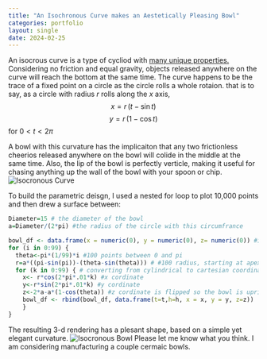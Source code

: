 ```yaml
---
title: "An Isochronous Curve makes an Aestetically Pleasing Bowl"
categories: portfolio
layout: single
date: 2024-02-25
---
```

An isocrous curve is a type of cycliod with <a href="https://en.wikipedia.org/wiki/Tautochrone_curve" target="_blank" > many unique properties.</a>  Considering no friction and equal gravity, objects released anywhere on the curve will reach the bottom at the same time. The curve happens to be the trace of a fixed point on a circle as the circle rolls a whole rotaion. that is to say, 
as a circle with radius $r$ rolls along the $x$ axis,  
$$x = r \,(t - \sin t)$$ 
$$y = r \,(1 - \cos t)$$ 
for $0 < t < 2\pi$


A bowl with this curvature has the implicaiton that any two frictionless cheerios released anywhere on the bowl will colide in the middle at the same time.  Also, the lip of the bowl is perfectly verticle, making it useful for chasing anything up the wall of the bowl with your spoon or chip. 
<img src="{{ site.baseurl }}/assets/images/Bowl_Shape.png" alt="Isocronous Curve" />

To build the parametric deisgn, I used a nested for loop to plot 10,000 points and then drew a surface between: 

```r
Diameter=15 # the diameter of the bowl
a=Diameter/(2*pi) #the radius of the circle with this circumfrance 

bowl_df <- data.frame(x = numeric(0), y = numeric(0), z= numeric(0)) #initialising my data frame 
for (i in 0:99) {
  theta<-pi*(1/99)*i #100 points between 0 and pi 
  r=a*((pi-sin(pi))-(theta-sin(theta))) # #100 radius, starting at apex of cycliod.
  for (k in 0:99) { # converting from cylindrical to cartesian coordinates, with 100 points at each hight z 
    x<- r*cos(2*pi*.01*k) #x cordinate
    y<-r*sin(2*pi*.01*k) #y cordinate
    z<-2*a-a*(1-cos(theta)) #z cordinate is flipped so the bowl is upright (starts at 2p)
    bowl_df <- rbind(bowl_df, data.frame(t=t,h=h, x = x, y = y, z=z))
    }
}
```

The resulting 3-d rendering has a plesant shape, based on a simple yet elegant curvature.
<img src="{{ site.baseurl }}/assets/images/bowl.jpeg" alt="Isocronous Bowl" />
Please let me know what you think. I am considering manufacturing a couple cermaic bowls. 
